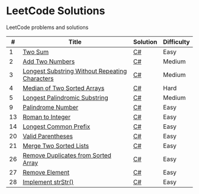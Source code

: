 # LeetCode Solutions
LeetCode problems and solutions

| #   | Title                                                                                                                          | Solution                                         | Difficulty |
|-----|--------------------------------------------------------------------------------------------------------------------------------|--------------------------------------------------|------------|
| 1   | [Two Sum](https://leetcode.com/problems/two-sum/)                                                                              | [C#](./src/Solutions/Solution1.cs)                       | Easy       |
| 2   | [Add Two Numbers](https://leetcode.com/problems/add-two-numbers/)                                                              | [C#](./src/Solutions/Solution2.cs)               | Medium     |
| 3   | [Longest Substring Without Repeating Characters](https://leetcode.com/problems/longest-substring-without-repeating-characters/) | [C#](./src/Solutions/Solution3.cs)  | Medium     |
| 4   | [Median of Two Sorted Arrays](https://leetcode.com/problems/median-of-two-sorted-arrays/) | [C#](./src/Solutions/Solution4.cs)  | Hard     |
| 5   | [Longest Palindromic Substring](https://leetcode.com/problems/longest-palindromic-substring/)                                  | [C#](./src/Solutions/Solution5.cs) | Medium     |
| 9   | [Palindrome Number](https://leetcode.com/problems/palindrome-number/submissions/)                                  | [C#](./src/Solutions/Solution9.cs) | Easy     |
| 13   | [Roman to Integer](https://leetcode.com/problems/roman-to-integer/)                                  | [C#](./src/Solutions/Solution13.cs) | Easy     |
| 14   | [Longest Common Prefix](https://leetcode.com/problems/longest-common-prefix/submissions/)                                  | [C#](./src/Solutions/Solution14.cs) | Easy     |
| 20   | [Valid Parentheses](https://leetcode.com/problems/valid-parentheses/)                                  | [C#](./src/Solutions/Solution20.cs) | Easy     |
| 21   | [Merge Two Sorted Lists](https://leetcode.com/problems/merge-two-sorted-lists/)                                  | [C#](./src/Solutions/Solution21.cs) | Easy     |
| 26   | [Remove Duplicates from Sorted Array](https://leetcode.com/problems/remove-duplicates-from-sorted-array/)                                  | [C#](./src/Solutions/Solution26.cs) | Easy     |
| 27   | [Remove Element](https://leetcode.com/problems/remove-element/)                                  | [C#](./src/Solutions/Solution27.cs) | Easy     |
| 28   | [Implement strStr()](https://leetcode.com/problems/implement-strstr/)                                  | [C#](./src/Solutions/Solution28.cs) | Easy     |